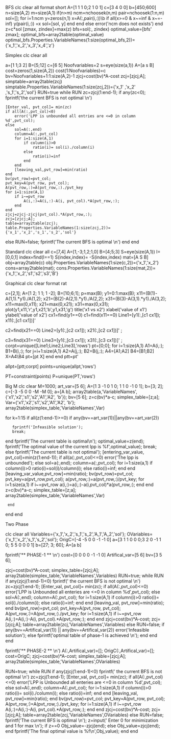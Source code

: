 
BFS
clc
clear all
format short
A=[1 1 1 0;2 1 0 1]
c=[3 4 0 0]
b=[450;600]
n=size(A,2)
m=size(A,1)
if(n>m)
    ncm=nchoosek(n,m)
    pair=nchoosek(1:n,m)
    sol=[];
    for i=1:ncm
        y=zeros(n,1)
        x=A(:,pair(i,:))\b
        if all(x>=0 & x~=inf & x~=-inf)
            y(pair(i,:)) =x
            sol=[sol, y]
        end
    end
else
    error('ncm does not exists')
end
z=c*sol
[zmax, zindex]=max(z)
bfs=sol(:, zindex)
optimal_value=[bfs' zmax];
optimal_bfs=array2table(optimal_value)
optimal_bfs.Properties.VariableNames(1:size(optimal_bfs,2))={'x_1','x_2','x_3','x_4','z'}

Simplex
clc
clear all

a=[1 1;3 2]
B=[5;12]
c=[6 5]
Noofvariables=2
s=eye(size(a,1))
A=[a s B]
cost=zeros(1,size(A,2))
cost(1:Noofvariables)=c
bv=Noofvariables+1:1:size(A,2)-1
zjcj=cost(bv)*A-cost
zcj=[zjcj;A];
simptable=array2table(zcj)
simptable.Properties.VariableNames(1:size(zcj,2))={'x_1' ,'x_2' ,'s_1','s_2','sol'}
RUN=true
while RUN
zc=zjcj(1:end-1);
if any(zc<0);
    fprintf('the current BFS is not optimal \n')
    
    [Enter_val, pvt_col]= min(zc)
    if all(A(:,pvt_col)<0)
        error('LPP is unbounded all entries are <=0 in column %d',pvt_col);
    else
        sol=A(:,end)
        column=A(:,pvt_col)
        for i=1:size(A,1)
            if column(i)>0
                ratio(i)= sol(i)./column(i)
            else
                ratio(i)=inf
            end
        end
        [leaving_val,pvt_row]=min(ratio)
    end
    bv(pvt_row)=pvt_col;
    pvt_key=A(pvt_row, pvt_col);
    A(pvt_row,:)=A(pvt_row,:)./pvt_key
    for i=1:size(A,1)
        if i~=pvt_row
            A(i,:)=A(i,:)-A(i, pvt_col).*A(pvt_row,:);
        end
    end
    zjcj=zjcj-zjcj(pvt_col).*A(pvt_row,:);
    zcj=[zjcj;A];
    table=array2table(zcj);
    table.Properties.VariableNames(1:size(zcj,2))={'x_1','x_2','s_1','s_2','sol'}
else
    RUN=false;
    fprintf('The current BFS is optimal \n')
end
end

Standard
clc
clear all
c=[7,4]
A=[1,-3;1,2;1,0]
B=[4;5;3]
S=eye(size(A,1))
I=[0,0,1]
index=find(I==1)
S(index,index)= -S(index,index)
mat=[A S B]
obj=array2table(c)
obj.Properties.VariableNames(1:size(c,2))={'x_1','x_2'}
cons=array2table(mat);
cons.Properties.VariableNames(1:size(mat,2))={'x_1','x_2','s1','s2','s3','B'}

Graphical
clc
clear
format rat

c=[2,1]; 
A=[1 2; 1 1; 1 -2];
B=[10;6;1];
p=max(B);
y1=0:1:max(B);
x11=(B(1)-A(1,1).*y1)./A(1,2);
x21=(B(2)-A(2,1).*y1)./A(2,2);
x31=(B(3)-A(3,1).*y1)./A(3,2);
x11=max(0,x11);
x21=max(0,x21);
x31=max(0,x31);
plot(y1,x11,'r',y1,x21,'b',y1,x31,'g')
title('x1 vs x2')
xlabel('value of x1')
ylabel('value of x2')
cx1=find(y1==0) 
c1=find(x11==0) 
Line1=[y1(:,[c1 cx1]); x11(:,[c1 cx1])]'

c2=find(x21==0) 
Line2=[y1(:,[c2 cx1]); x21(:,[c2 cx1])]' ;

c3=find(x31==0) 
Line3=[y1(:,[c3 cx1]); x31(:,[c3 cx1])]' ;
corpt=unique([Line1;Line2;Line3],'rows')
pt=[0;0];
for i=1:size(A,1)
    A1=A(i,:);
    B1=B(i,:);
for j=i+1:size(A,1)
     A2=A(j,:);
     B2=B(j,:);
     A4=[A1;A2]
     B4=[B1;B2]
     X=A4\B4
     pt=[pt X]
     end
     end
     ptt=pt'
     
 allpt=[ptt;corpt]
 points=unique(allpt,'rows')
 
 PT=constraint(points)
 P=unique(PT,'rows')
      

Big M
clc
clear 
M=1000;
art_var=[5 6];
A=[1 3 -1 0 1 0; 1 1 0 -1 0 1];
b=[3; 2];
c=[-3 -5 0 0 -M -M 0]; 
a=[A b];
array2table(a,'VariableNames',{'x1','x2','s1','s2','A1','A2', 'b'});
bv=[5 6];
z=c(bv)*a-c;
simplex_table=[z;a];
Var={'x1','x2','s1','s2','A1','A2', 'b'};
array2table(simplex_table,'VariableNames',Var)

for k=1:15
if all(z(1:end-1)>=0)
   if any(bv==art_var(1))||any(bv==art_var(2))
       
       fprintf('Infeasible solution');
       break;
       
   end
    fprintf('The current table is optimal\n');
    optimal_value=z(end);
    fprintf('The optimal value of the current lpp is %f',optimal_value);
    break;
else
    fprintf('The current table is not optimal');
     [entering_var_value, pvt_col]=min(z(1:end-1));
     if all(a(:,pvt_col)<=0)
         error('The lpp is unbounded');
     else
         sol=a(:,end);
         column=a(:,pvt_col);
         for i=1:size(a,1)
             if column(i)>0
                 ratio(i)=sol(i)/column(i);
             else
                 ratio(i)=inf;
             end
         end
         [leaving_var_value,pvt_row]=min(ratio);
         bv(pvt_row)=pvt_col;
         pvt_key=a(pvt_row,pvt_col);
         a(pvt_row,:)=a(pvt_row,:)/pvt_key;
         for i=1:size(a,1)
             if i~=pvt_row 
                 a(i,:)=a(i,:)-a(i,pvt_col)*a(pvt_row,:);
             end
         end
         z=c(bv)*a-c;
         simplex_table=[z;a];
array2table(simplex_table,'VariableNames',Var)

     end
end
end

Two Phase

clc
clear all
Variables={'x_1','x_2','s_1','s_2','A_1','A_2','sol'};
OVariables={'x_1','x_2','s_1','s_2','sol'};
OrigC=[-4 -5 0 0 -1 -1 0]
a=[3 1 1 0 0 0;3 2 0 -1 1 0; 5 5 0 0 0 1]
b=[27;  3; 60];
A=[a b]

fprintf('** PHASE-1 ** \n')
cost=[0 0 0 0 -1 -1 0]
Artifical_var=[5 6]
bv=[3 5 6];

zjcj=cost(bv)*A-cost;
simplex_table=[zjcj;A];
array2table(simplex_table,'VariableNames',Variables)
RUN=true;
while RUN
if any(zjcj(1:end-1)<0) 
 fprintf(' the current BFS is not optimal \n')
 zc=zjcj(1:end-1);
 [Enter_val, pvt_col]= min(zc);
 if all(A(:,pvt_col)<=0)
 error('LPP is Unbounded all enteries are <=0 in column %d',pvt_col);
 else
 sol=A(:,end);
 column=A(:,pvt_col);
 for i=1:size(A,1)
 if column(i)>0
 ratio(i)= sol(i)./column(i);
 else
 ratio(i)=inf;
 end
 end
 [leaving_val, pvt_row]=min(ratio);
 end
bv(pvt_row)=pvt_col;
pvt_key=A(pvt_row, pvt_col);
A(pvt_row,:)=A(pvt_row,:)./pvt_key;
for i=1:size(A,1)
 if i~=pvt_row
 A(i,:)=A(i,:)-A(i, pvt_col).*A(pvt_row,:);
 end
end
zjcj=cost(bv)*A-cost;
 zcj=[zjcj;A];
 table=array2table(zcj,'VariableNames',Variables)
else
 RUN=false;
 if any(bv==Artifical_var(1)) || any(bv==Artifical_var(2))
     error('Infeasible solution');
 else
  fprintf('optimal table of phase-1 is achieved \n');
 end
end
end

fprintf('** PHASE-2 ** \n')
A(:,Artifical_var)=[]; 
OrigC(:,Artifical_var)=[];
cost=OrigC;
zjcj=cost(bv)*A-cost;
simplex_table=[zjcj;A];
array2table(simplex_table,'VariableNames',OVariables)

RUN=true;
while RUN
if any(zjcj(1:end-1)<0)
 fprintf(' the current BFS is not optimal \n')
 zc=zjcj(1:end-1);
 [Enter_val, pvt_col]= min(zc);
 if all(A(:,pvt_col)<=0)
 error('LPP is Unbounded all enteries are <=0 in column %d',pvt_col);
 else
 sol=A(:,end);
 column=A(:,pvt_col);
 for i=1:size(A,1)
 if column(i)>0
 ratio(i)= sol(i)./column(i);
 else
 ratio(i)=inf;
 end
 end
 [leaving_val, pvt_row]=min(ratio);
 end
bv(pvt_row)=pvt_col;
pvt_key=A(pvt_row, pvt_col);
A(pvt_row,:)=A(pvt_row,:)./pvt_key;
for i=1:size(A,1)
 if i~=pvt_row
 A(i,:)=A(i,:)-A(i, pvt_col).*A(pvt_row,:);
 end
end
zjcj=cost(bv)*A-cost;
 zcj=[zjcj;A];
 table=array2table(zcj,'VariableNames',OVariables)
else
 RUN=false;
  fprintf('The current BFS is optimal \n');
  z=input(' Enter 0 for minimization and 1 for max \n');
    if z==0
        Obj_value=-zjcj(end);
    else
        Obj_value=zjcj(end);
    end
    fprintf('The final optimal value is %f\n',Obj_value);
 end
end


